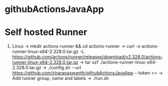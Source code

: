 # githubActionsJavaApp



# Self hosted Runner
1. Linux
    -> mkdir actions-runner && cd actions-runner
    -> curl -o actions-runner-linux-x64-2.328.0.tar.gz -L https://github.com/actions/runner/releases/download/v2.328.0/actions-runner-linux-x64-2.328.0.tar.gz
    -> tar xzf ./actions-runner-linux-x64-2.328.0.tar.gz
    -> ./config.sh --url https://github.com/charanaswanth/githubActionsJavaApp --token <<token>>
    -> Add runner group, name and labels
    -> ./run.sh
